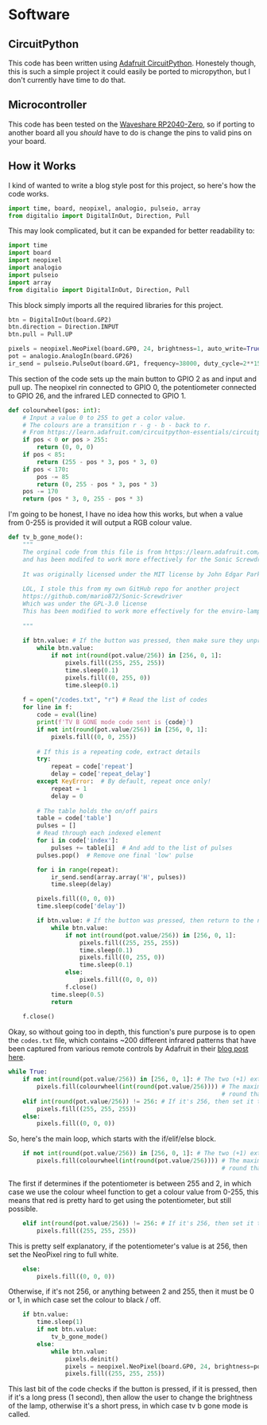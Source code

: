 # Software
## CircuitPython
This code has been written using [Adafruit CircuitPython](https://circuitpython.org).
Honestely though, this is such a simple project it could easily be ported to micropython, but I don't currently have time to do that.
## Microcontroller
This code has been tested on the [Waveshare RP2040-Zero](https://www.waveshare.com/rp2040-zero.htm), so if porting to another board all you *should* have to do is change the pins to valid pins on your board.

## How it Works
I kind of wanted to write a blog style post for this project, so here's how the code works.

```python
import time, board, neopixel, analogio, pulseio, array
from digitalio import DigitalInOut, Direction, Pull
```
This may look complicated, but it can be expanded for better readability to:
```python
import time
import board
import neopixel
import analogio
import pulseio
import array
from digitalio import DigitalInOut, Direction, Pull
```
This block simply imports all the required libraries for this project.

```python
btn = DigitalInOut(board.GP2)
btn.direction = Direction.INPUT
btn.pull = Pull.UP

pixels = neopixel.NeoPixel(board.GP0, 24, brightness=1, auto_write=True, pixel_order=neopixel.GRB)
pot = analogio.AnalogIn(board.GP26)
ir_send = pulseio.PulseOut(board.GP1, frequency=38000, duty_cycle=2**15)
```
This section of the code sets up the main button to GPIO 2 as and input and pull up. The neopixel rin connected to GPIO 0, the potentiometer connected to GPIO 26, and the infrared LED connected to GPIO 1.

```python
def colourwheel(pos: int):
    # Input a value 0 to 255 to get a color value.
    # The colours are a transition r - g - b - back to r.
    # From https://learn.adafruit.com/circuitpython-essentials/circuitpython-neopixel
    if pos < 0 or pos > 255:
        return (0, 0, 0)
    if pos < 85:
        return (255 - pos * 3, pos * 3, 0)
    if pos < 170:
        pos -= 85
        return (0, 255 - pos * 3, pos * 3)
    pos -= 170
    return (pos * 3, 0, 255 - pos * 3)
```
I'm going to be honest, I have no idea how this works, but when a value from 0-255 is provided it will output a RGB colour value.

```python
def tv_b_gone_mode():
    """
    The orginal code from this file is from https://learn.adafruit.com/circuitpython-tv-zapper-with-circuit-playground-express/gemma-m0-variant
    and has been modifed to work more effectively for the Sonic Screwdriver
    
    It was originally licensed under the MIT license by John Edgar Park for Adafruit Industries in 2018
    
    LOL, I stole this from my own GitHub repo for another project
    https://github.com/mario872/Sonic-Screwdriver
    Which was under the GPL-3.0 license
    This has been modified to work more effectively for the enviro-lamp
    
    """
    
    if btn.value: # If the button was pressed, then make sure they unpress it before starting
        while btn.value:
            if not int(round(pot.value/256)) in [256, 0, 1]:
                pixels.fill((255, 255, 255))
                time.sleep(0.1)
                pixels.fill((0, 255, 0))
                time.sleep(0.1)
    
    f = open("/codes.txt", "r") # Read the list of codes
    for line in f:
        code = eval(line)
        print(f'TV B GONE mode code sent is {code}')
        if not int(round(pot.value/256)) in [256, 0, 1]:
            pixels.fill((0, 0, 255))
        
        # If this is a repeating code, extract details
        try:
            repeat = code['repeat']
            delay = code['repeat_delay']
        except KeyError:  # By default, repeat once only!
            repeat = 1
            delay = 0
            
        # The table holds the on/off pairs
        table = code['table']
        pulses = []
        # Read through each indexed element
        for i in code['index']:
            pulses += table[i]  # And add to the list of pulses
        pulses.pop()  # Remove one final 'low' pulse

        for i in range(repeat):
            ir_send.send(array.array('H', pulses))
            time.sleep(delay)

        pixels.fill((0, 0, 0))
        time.sleep(code['delay'])

        if btn.value: # If the button was pressed, then return to the normal program
            while btn.value:
                if not int(round(pot.value/256)) in [256, 0, 1]:
                    pixels.fill((255, 255, 255))
                    time.sleep(0.1)
                    pixels.fill((0, 255, 0))
                    time.sleep(0.1)
                else:
                    pixels.fill((0, 0, 0))
                f.close()
            time.sleep(0.5)
            return
        
    f.close() 
```

Okay, so without going too in depth, this function's pure purpose is to open the `codes.txt` file, which contains ~200 different infrared patterns that have been captured from various remote controls by Adafruit in their [blog post here](https://learn.adafruit.com/circuitpython-tv-zapper-with-circuit-playground-express/gemma-m0-variant).

```python
while True:
    if not int(round(pot.value/256)) in [256, 0, 1]: # The two (+1) extreme values are reserved for white and off
        pixels.fill(colourwheel(int(round(pot.value/256)))) # The maximum pot value is 65535; divided by 256 gives you a maximum of 256,
                                                            # round that to make sure it's an integer, return that to the pixels fill function
    elif int(round(pot.value/256)) != 256: # If it's 256, then set it to full white
        pixels.fill((255, 255, 255))
    else:
        pixels.fill((0, 0, 0))

```
So, here's the main loop, which starts with the if/elif/else block.
```python
    if not int(round(pot.value/256)) in [256, 0, 1]: # The two (+1) extreme values are reserved for white and off
        pixels.fill(colourwheel(int(round(pot.value/256)))) # The maximum pot value is 65535; divided by 256 gives you a maximum of 256,
                                                            # round that to make sure it's an integer, return that to the pixels fill function

```
The first if determines if the potentiometer is between 255 and 2, in which case we use the colour wheel function to get a colour value from 0-255, this means that red is pretty hard to get using the potentiometer, but still possible.

```python
    elif int(round(pot.value/256)) != 256: # If it's 256, then set it to full white
        pixels.fill((255, 255, 255))
```

This is pretty self explanatory, if the potentiometer's value is at 256, then set the NeoPixel ring to full white.

```python
    else:
        pixels.fill((0, 0, 0))
```
Otherwise, if it's not 256, or anything between 2 and 255, then it must be 0 or 1, in which case set the colour to black / off.

```python
    if btn.value:
        time.sleep(1)
        if not btn.value:
            tv_b_gone_mode()
        else:
            while btn.value:
                pixels.deinit()
                pixels = neopixel.NeoPixel(board.GP0, 24, brightness=pot.value/65535, auto_write=True, pixel_order=neopixel.GRB)
                pixels.fill((255, 255, 255))


```
This last bit of the code checks if the button is pressed, if it is pressed, then if it's a long press (1 second), then allow the user to change the brightness of the lamp, otherwise it's a short press, in which case tv b gone mode is called.